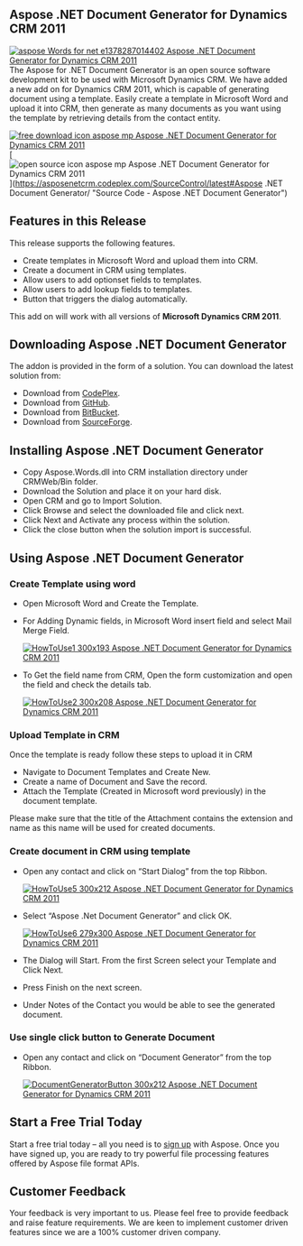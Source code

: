 ## Aspose .NET Document Generator for Dynamics CRM 2011

[![aspose Words for net e1378287014402 Aspose .NET Document Generator for Dynamics CRM 2011](http://www.aspose.com/blogs/wp-content/uploads/2013/09/aspose-Words-for-net-e1378287014402.png "Aspose.Words for .NET logo")](https://www.aspose.com/products/words/net)The Aspose for .NET Document Generator is an open source software development kit to be used with Microsoft Dynamics CRM. We have added a new add on for Dynamics CRM 2011, which is capable of generating document using a template. Easily create a template in Microsoft Word and upload it into CRM, then generate as many documents as you want using the template by retrieving details from the contact entity.

[![free download icon aspose mp Aspose .NET Document Generator for Dynamics CRM 2011](http://cdn.aspose.com/Images/marketplace/free-download-icon-aspose-mp.png "Free Download - Aspose .NET Document Generator")](https://asposenetcrm.codeplex.com/releases/view/574402 "Free Download - Aspose .NET Document Generator")[![open source icon aspose mp Aspose .NET Document Generator for Dynamics CRM 2011](http://cdn.aspose.com/Images/marketplace/open-source-icon-aspose-mp.png "Source Code - Aspose .NET Document Generator")](https://asposenetcrm.codeplex.com/SourceControl/latest#Aspose .NET Document Generator/ "Source Code - Aspose .NET Document Generator")

## Features in this Release

This release supports the following features.

*   Create templates in Microsoft Word and upload them into CRM.
*   Create a document in CRM using templates.
*   Allow users to add optionset fields to templates.
*   Allow users to add lookup fields to templates.
*   Button that triggers the dialog automatically.

This add on will work with all versions of **Microsoft Dynamics CRM 2011**.

## Downloading Aspose .NET Document Generator

The addon is provided in the form of a solution. You can download the latest solution from:

*   Download from [CodePlex](https://asposenetcrm.codeplex.com/releases/view/574402).
*   Download from [GitHub](https://github.com/asposemarketplace/asposenetcrm/releases/tag/AsposeDocumentGenerator-1.0.0.2011).
*   Download from [BitBucket](https://bitbucket.org/asposemarketplace/aspose-.net-for-dynamics-crm/downloads/Aspose%20.NET%20Document%20Generator%20(1.0.0.2011).zip).
*   Download from [SourceForge](https://sourceforge.net/projects/asposenetcrm/files/Aspose%20.NET%20Document%20Generator/).

## Installing Aspose .NET Document Generator

*   Copy Aspose.Words.dll into CRM installation directory under CRMWeb/Bin folder.
*   Download the Solution and place it on your hard disk.
*   Open CRM and go to Import Solution.
*   Click Browse and select the downloaded file and click next.
*   Click Next and Activate any process within the solution.
*   Click the close button when the solution import is successful.

## Using Aspose .NET Document Generator

### **Create Template using word**

*   Open Microsoft Word and Create the Template.
*   For Adding Dynamic fields, in Microsoft Word insert field and select Mail Merge Field.

    [![HowToUse1 300x193 Aspose .NET Document Generator for Dynamics CRM 2011](http://www.aspose.com/blogs/wp-content/uploads/2014/11/HowToUse1-300x193.png "HowToUse1")](http://www.aspose.com/blogs/wp-content/uploads/2014/11/HowToUse1.png)

*   To Get the field name from CRM, Open the form customization and open the field and check the details tab.

    [![HowToUse2 300x208 Aspose .NET Document Generator for Dynamics CRM 2011](http://www.aspose.com/blogs/wp-content/uploads/2014/11/HowToUse2-300x208.png "HowToUse2")](http://www.aspose.com/blogs/wp-content/uploads/2014/11/HowToUse2.png)

### **Upload Template in CRM**

Once the template is ready follow these steps to upload it in CRM

*   Navigate to Document Templates and Create New.
*   Create a name of Document and Save the record.
*   Attach the Template (Created in Microsoft word previously) in the document template.

Please make sure that the title of the Attachment contains the extension and name as this name will be used for created documents.

### **Create document in CRM using template**

*   Open any contact and click on “Start Dialog” from the top Ribbon.

    [![HowToUse5 300x212 Aspose .NET Document Generator for Dynamics CRM 2011](http://www.aspose.com/blogs/wp-content/uploads/2014/11/HowToUse5-300x212.png "HowToUse5")](http://www.aspose.com/blogs/wp-content/uploads/2014/11/HowToUse5.png)

*   Select “Aspose .Net Document Generator” and click OK.

    [![HowToUse6 279x300 Aspose .NET Document Generator for Dynamics CRM 2011](http://www.aspose.com/blogs/wp-content/uploads/2014/11/HowToUse6-279x300.png "HowToUse6")](http://www.aspose.com/blogs/wp-content/uploads/2014/11/HowToUse6.png)

*   The Dialog will Start. From the first Screen select your Template and Click Next.
*   Press Finish on the next screen.
*   Under Notes of the Contact you would be able to see the generated document.

### **Use single click button to Generate Document**

*   Open any contact and click on “Document Generator” from the top Ribbon.

    [![DocumentGeneratorButton 300x212 Aspose .NET Document Generator for Dynamics CRM 2011](http://www.aspose.com/blogs/wp-content/uploads/2014/11/DocumentGeneratorButton-300x212.png "DocumentGeneratorButton")](http://www.aspose.com/blogs/wp-content/uploads/2014/11/DocumentGeneratorButton.png)

## Start a Free Trial Today

Start a free trial today – all you need is to [sign up](https://idsrv.asposeptyltd.com/identity/signup?clientId=prod.community.aspose) with Aspose. Once you have signed up, you are ready to try powerful file processing features offered by Aspose file format APIs.

## Customer Feedback

Your feedback is very important to us. Please feel free to provide feedback and raise feature requirements. We are keen to implement customer driven features since we are a 100% customer driven company.
